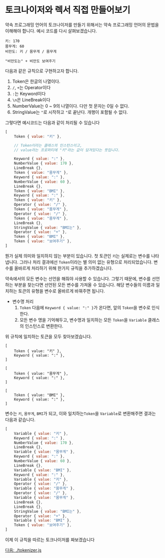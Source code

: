 # 토크나이저와 렉서 직접 만들어보기

약속 프로그래밍 언어의 토크나이저를 만들기 위해서는 약속 프로그래밍 언어의 문법을 이해해야 합니다. 예시 코드를 다시 살펴보겠습니다.

```
키: 170
몸무게: 60
비만도: 키 / 몸무게 / 몸무게

"비만도는" + 비만도 보여주기
```

다음과 같은 규칙으로 구현하고자 합니다.

1. Token은 한글의 나열이다.
2. `/`, `+`는 Operator이다
3. `:`는 Keyword이다
4. `\n`은 LineBreak이다
5. NumberValue는 0 ~ 9의 나열이다. 다만 첫 문자는 0일 수 없다.
6. StringValue는 `"`로 시작하고 `"`로 끝난다. 개행이 포함될 수 없다.

그렇다면 예시코드는 다음과 같이 처리될 수 있습니다

```javascript
[
    Token { value: "키" },

    // Token이라는 클래스의 인스턴스이고,
    // value라는 프로퍼티에 "키"라는 값이 담겨있다는 뜻입니다.

    Keyword { value: ":" },
    NumberValue { value: 170 },
    LineBreak {},
    Token { value: "몸무게" },
    Keyword { value: ":" },
    NumberValue { value: 60 },
    LineBreak {},
    Token { value: "BMI" },
    Keyword { value: ":" },
    Token { value: "키" },
    Operator { value: "/" },
    Token { value: "몸무게" },
    Operator { value: "/" },
    Token { value: "몸무게" },
    LineBreak {},
    StringValue { value: "BMI는" },
    Operator { value: "+" },
    Token { value: "BMI" },
    Token { value: "보여주기" },
]
```

뭔가 실제 의미와 일치하지 않는 부분이 있습니다. 첫 토큰인 `키`는 실제로는 변수를 나타냅니다. 그러나 처리 결과에선 `Token`이라는 별 의미 없는 유형으로 처리되었습니다. 변수를 올바르게 처리하기 위해 한가지 규칙을 추가하겠습니다.

약속에서의 모든 변수는 선언을 해줘야 사용할 수 있습니다. 그렇기 때문에, 변수를 선언하는 부분을 찾는다면 선언된 모든 변수를 가져올 수 있습니다. 해당 변수들의 이름과 일치하는 토큰의 유형을 변수로 올바르게 바꿔주면 됩니다.

-   변수명 처리
    1.  `Token` 다음에 `Keyword { value: ":" }`가 온다면, 앞의 `Token`을 변수로 인식한다.
    2.  모든 변수 명을 기억해두고, 변수명과 일치하는 모든 `Token`을 `Variable` 클래스의 인스턴스로 변환한다.

위 규칙에 일치하는 토큰을 모두 찾아보겠습니다.

```
[
    Token { value: "키" },
    Keyword { value: ":" },
]
```

```
[
    Token { value: "몸무게" },
    Keyword { value: ":" },
]
```

```
[
    Token { value: "BMI" },
    Keyword { value: ":" },
]
```

변수는 `키`, `몸무게`, `BMI`가 되고, 이와 일치하는`Token`을 `Variable`로 변환해주면 결과는 다음과 같습니다.

```javascript
[
    Variable { value: "키" },
    Keyword { value: ":" },
    NumberValue { value: 170 },
    LineBreak {},
    Variable { value: "몸무게" },
    Keyword { value: ":" },
    NumberValue { value: 60 },
    LineBreak {},
    Variable { value: "BMI" },
    Keyword { value: ":" },
    Variable { value: "키" },
    Operator { value: "/" },
    Variable { value: "몸무게" },
    Operator { value: "/" },
    Variable { value: "몸무게" },
    LineBreak {},
    LineBreak {},
    StringValue { value: "BMI는" },
    Operator { value: "+" },
    Variable { value: "BMI" },
    Token { value: "보여주기" },
]
```

이제 이 규칙을 따르는 토크나이저를 짜보겠습니다

[다음: ./tokenizer.js](./tokenizer.js)
